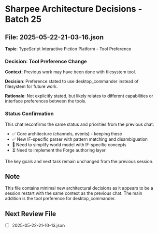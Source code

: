 # Sharpee Architecture Decisions - Batch 25

## File: 2025-05-22-21-03-16.json
**Topic**: TypeScript Interactive Fiction Platform - Tool Preference

### Decision: Tool Preference Change

**Context**: Previous work may have been done with filesystem tool.

**Decision**: 
Preference stated to use desktop_commander instead of filesystem for future work.

**Rationale**: Not explicitly stated, but likely relates to different capabilities or interface preferences between the tools.

### Status Confirmation

This chat reconfirms the same status and priorities from the previous chat:
- ✅ Core architecture (channels, events) - keeping these
- ✅ New IF-specific parser with pattern matching and disambiguation
- 🚧 Need to simplify world model with IF-specific concepts
- ⏳ Need to implement the Forge authoring layer

The key goals and next task remain unchanged from the previous session.

## Note

This file contains minimal new architectural decisions as it appears to be a session restart with the same context as the previous chat. The main addition is the tool preference for desktop_commander.

## Next Review File
- [ ] 2025-05-22-21-10-13.json
